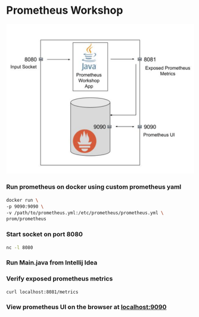 # Prometheus Workshop

![Architecture](https://github.com/krunalvora/prometheus-workshop/blob/images/images/PrometheusWorkshop.png)

### Run prometheus on docker using custom prometheus yaml

```bash
docker run \
-p 9090:9090 \
-v /path/to/prometheus.yml:/etc/prometheus/prometheus.yml \
prom/prometheus
```

### Start socket on port 8080
```bash
nc -l 8080
```

### Run Main.java from Intellij Idea

### Verify exposed prometheus metrics 
```shell
curl localhost:8081/metrics
```

### View prometheus UI on the browser at [localhost:9090](http://localhost:9090)
